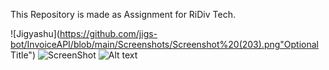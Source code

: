 This Repository is made as Assignment for RiDiv Tech.


![Jigyashu](https://github.com/jigs-bot/InvoiceAPI/blob/main/Screenshots/Screenshot%20(203).png"Optional Title")
![ScreenShot](https://raw.github.com/{jigs-bot}/{InvoiceAPI}/{main}/{Screenshots/Screenshot(203).png})
![Alt text](/relative/path/to/img.jpg?raw=true "Optional Title")
